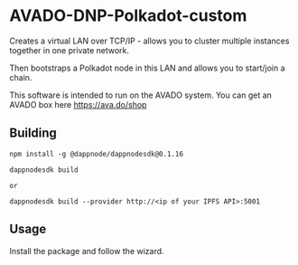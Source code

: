 # AVADO-DNP-Polkadot-custom

Creates a virtual LAN over TCP/IP - allows you to cluster multiple instances together in one private network.

Then bootstraps a Polkadot node in this LAN and allows you to start/join a chain.

This software is intended to run on the AVADO system. You can get an AVADO box here https://ava.do/shop

## Building

```
npm install -g @dappnode/dappnodesdk@0.1.16

dappnodesdk build

or

dappnodesdk build --provider http://<ip of your IPFS API>:5001

```

## Usage

Install the package and follow the wizard.



